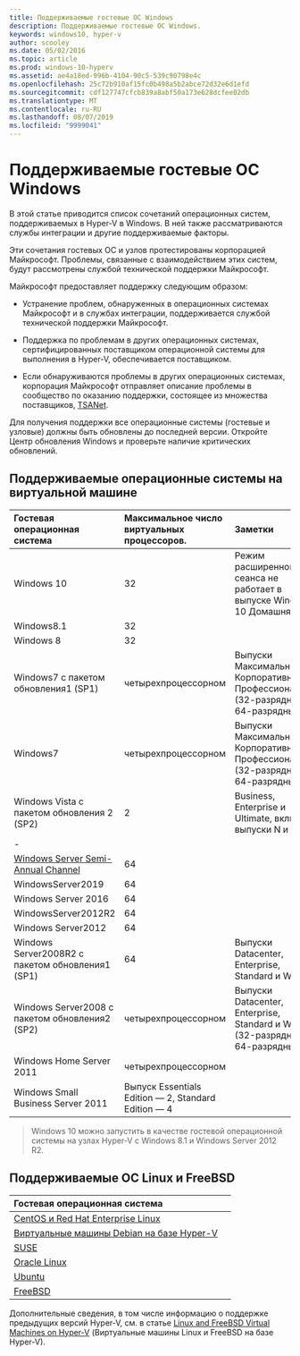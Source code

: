 ```yaml
---
title: Поддерживаемые гостевые ОС Windows
description: Поддерживаемые гостевые ОС Windows.
keywords: windows10, hyper-v
author: scooley
ms.date: 05/02/2016
ms.topic: article
ms.prod: windows-10-hyperv
ms.assetid: ae4a18ed-996b-4104-90c5-539c90798e4c
ms.openlocfilehash: 25c72b910af15fc0b498a5b2abce72d32e6d1efd
ms.sourcegitcommit: cdf127747cfcb839a8abf50a173e628dcfee02db
ms.translationtype: MT
ms.contentlocale: ru-RU
ms.lasthandoff: 08/07/2019
ms.locfileid: "9999041"
---
```

# <a name="supported-windows-guests"></a>Поддерживаемые гостевые ОС Windows

В этой статье приводится список сочетаний операционных систем, поддерживаемых в Hyper-V в Windows.  В ней также рассматриваются службы интеграции и другие поддерживаемые факторы.

Эти сочетания гостевых ОС и узлов протестированы корпорацией Майкрософт.  Проблемы, связанные с взаимодействием этих систем, будут рассмотрены службой технической поддержки Майкрософт.

Майкрософт предоставляет поддержку следующим образом:

* Устранение проблем, обнаруженных в операционных системах Майкрософт и в службах интеграции, поддерживается службой технической поддержки Майкрософт.

* Поддержка по проблемам в других операционных системах, сертифицированных поставщиком операционной системы для выполнения в Hyper-V, обеспечивается поставщиком.

* Если обнаруживаются проблемы в других операционных системах, корпорация Майкрософт отправляет описание проблемы в сообщество по оказанию поддержки, состоящее из множества поставщиков, [TSANet](http://www.tsanet.org/).

Для получения поддержки все операционные системы (гостевые и узловые) должны быть обновлены до последней версии.  Откройте Центр обновления Windows и проверьте наличие критических обновлений.

## <a name="supported-guest-operating-systems"></a>Поддерживаемые операционные системы на виртуальной машине

| Гостевая операционная система |  Максимальное число виртуальных процессоров. | Заметки |
|:-----|:-----|:-----|
| Windows 10 | 32 |Режим расширенного сеанса не работает в выпуске Windows 10 Домашняя |
| Windows8.1 | 32 | |
| Windows 8 | 32 ||
| Windows7 с пакетом обновления1 (SP1) | четырехпроцессорном | Выпуски Максимальная, Корпоративная и Профессиональная (32-разрядные и 64-разрядные). |
| Windows7 | четырехпроцессорном | Выпуски Максимальная, Корпоративная и Профессиональная (32-разрядные и 64-разрядные). |
| Windows Vista с пакетом обновления 2 (SP2) | 2 | Business, Enterprise и Ultimate, включая выпуски N и KN |
| - | | |
| [Windows Server Semi-Annual Channel](https://docs.microsoft.com/windows-server/get-started/semi-annual-channel-overview) | 64 | |
| WindowsServer2019 | 64 | |
| Windows Server 2016 | 64 | |
| WindowsServer2012R2 | 64 | |
| Windows Server2012 | 64 | |
| Windows Server2008R2 с пакетом обновления1 (SP1) | 64 | Выпуски Datacenter, Enterprise, Standard и Web. |
| Windows Server2008 с пакетом обновления2 (SP2) | четырехпроцессорном | Выпуски Datacenter, Enterprise, Standard и Web (32-разрядные и 64-разрядные). |
| Windows Home Server 2011 | четырехпроцессорном | |
| Windows Small Business Server 2011 | Выпуск Essentials Edition — 2, Standard Edition — 4 | |

> Windows 10 можно запустить в качестве гостевой операционной системы на узлах Hyper-V с Windows 8.1 и Windows Server 2012 R2.

## <a name="supported-linux-and-free-bsd"></a>Поддерживаемые ОС Linux и FreeBSD

| Гостевая операционная система |  |
|:-----|:------|
| [CentOS и Red Hat Enterprise Linux](https://docs.microsoft.com/windows-server/virtualization/hyper-v/Supported-CentOS-and-Red-Hat-Enterprise-Linux-virtual-machines-on-Hyper-V) | |
| [Виртуальные машины Debian на базе Hyper-V](https://docs.microsoft.com/windows-server/virtualization/hyper-v/Supported-Debian-virtual-machines-on-Hyper-V) | |
| [SUSE](https://docs.microsoft.com/windows-server/virtualization/hyper-v/Supported-SUSE-virtual-machines-on-Hyper-V) | |
| [Oracle Linux](https://docs.microsoft.com/windows-server/virtualization/hyper-v/Supported-Oracle-Linux-virtual-machines-on-Hyper-V)  | |
| [Ubuntu](https://docs.microsoft.com/windows-server/virtualization/hyper-v/Supported-Ubuntu-virtual-machines-on-Hyper-V) | |
| [FreeBSD](https://docs.microsoft.com/windows-server/virtualization/hyper-v/Supported-FreeBSD-virtual-machines-on-Hyper-V) | |

Дополнительные сведения, в том числе информацию о поддержке предыдущих версий Hyper-V, см. в статье [Linux and FreeBSD Virtual Machines on Hyper-V](https://docs.microsoft.com/windows-server/virtualization/hyper-v/Supported-Linux-and-FreeBSD-virtual-machines-for-Hyper-V-on-Windows) (Виртуальные машины Linux и FreeBSD на базе Hyper-V).
